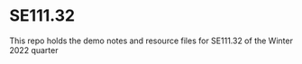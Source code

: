 # SE111.32
This repo holds the demo notes and resource files for SE111.32 of the Winter 2022 quarter
